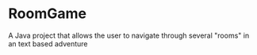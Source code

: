 # RoomGame
A Java project that allows the user to navigate through several "rooms" in an text based adventure
